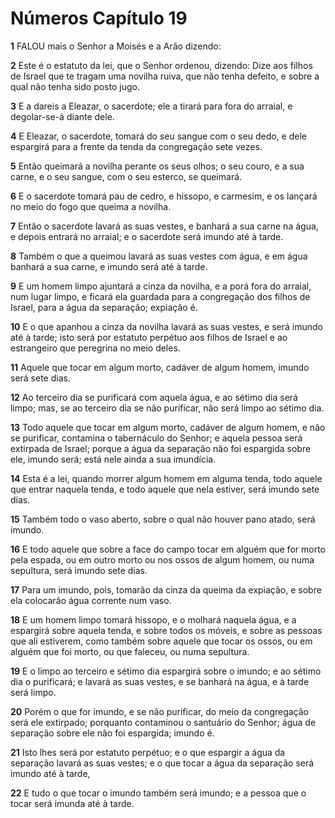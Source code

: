 # Números Capítulo 19

**1** 	FALOU mais o Senhor a Moisés e a Arão dizendo:

**2** 	Este é o estatuto da lei, que o Senhor ordenou, dizendo: Dize aos filhos de Israel que te tragam uma novilha ruiva, que não tenha defeito, e sobre a qual não tenha sido posto jugo.

**3** 	E a dareis a Eleazar, o sacerdote; ele a tirará para fora do arraial, e degolar-se-á diante dele.

**4** 	E Eleazar, o sacerdote, tomará do seu sangue com o seu dedo, e dele espargirá para a frente da tenda da congregação sete vezes.

**5** 	Então queimará a novilha perante os seus olhos; o seu couro, e a sua carne, e o seu sangue, com o seu esterco, se queimará.

**6** 	E o sacerdote tomará pau de cedro, e hissopo, e carmesim, e os lançará no meio do fogo que queima a novilha.

**7** 	Então o sacerdote lavará as suas vestes, e banhará a sua carne na água, e depois entrará no arraial; e o sacerdote será imundo até à tarde.

**8** 	Também o que a queimou lavará as suas vestes com água, e em água banhará a sua carne, e imundo será até à tarde.

**9** 	E um homem limpo ajuntará a cinza da novilha, e a porá fora do arraial, num lugar limpo, e ficará ela guardada para a congregação dos filhos de Israel, para a água da separação; expiação é.

**10** 	E o que apanhou a cinza da novilha lavará as suas vestes, e será imundo até à tarde; isto será por estatuto perpétuo aos filhos de Israel e ao estrangeiro que peregrina no meio deles.

**11** 	Aquele que tocar em algum morto, cadáver de algum homem, imundo será sete dias.

**12** 	Ao terceiro dia se purificará com aquela água, e ao sétimo dia será limpo; mas, se ao terceiro dia se não purificar, não será limpo ao sétimo dia.

**13** 	Todo aquele que tocar em algum morto, cadáver de algum homem, e não se purificar, contamina o tabernáculo do Senhor; e aquela pessoa será extirpada de Israel; porque a água da separação não foi espargida sobre ele, imundo será; está nele ainda a sua imundícia.

**14** 	Esta é a lei, quando morrer algum homem em alguma tenda, todo aquele que entrar naquela tenda, e todo aquele que nela estiver, será imundo sete dias.

**15** 	Também todo o vaso aberto, sobre o qual não houver pano atado, será imundo.

**16** 	E todo aquele que sobre a face do campo tocar em alguém que for morto pela espada, ou em outro morto ou nos ossos de algum homem, ou numa sepultura, será imundo sete dias.

**17** 	Para um imundo, pois, tomarão da cinza da queima da expiação, e sobre ela colocarão água corrente num vaso.

**18** 	E um homem limpo tomará hissopo, e o molhará naquela água, e a espargirá sobre aquela tenda, e sobre todos os móveis, e sobre as pessoas que ali estiverem, como também sobre aquele que tocar os ossos, ou em alguém que foi morto, ou que faleceu, ou numa sepultura.

**19** 	E o limpo ao terceiro e sétimo dia espargirá sobre o imundo; e ao sétimo dia o purificará; e lavará as suas vestes, e se banhará na água, e à tarde será limpo.

**20** 	Porém o que for imundo, e se não purificar, do meio da congregação será ele extirpado; porquanto contaminou o santuário do Senhor; água de separação sobre ele não foi espargida; imundo é.

**21** 	Isto lhes será por estatuto perpétuo; e o que espargir a água da separação lavará as suas vestes; e o que tocar a água da separação será imundo até à tarde,

**22** 	E tudo o que tocar o imundo também será imundo; e a pessoa que o tocar será imunda até à tarde.

